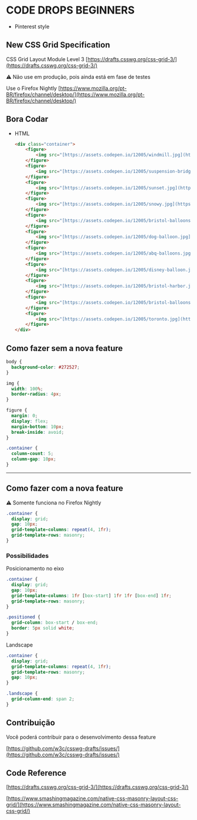# CODE DROPS BEGINNERS
- Pinterest style

## New CSS Grid Specification

CSS Grid Layout Module Level 3
[https://drafts.csswg.org/css-grid-3/](https://drafts.csswg.org/css-grid-3/)

<aside>
⚠️ Não use em produção, pois ainda está em fase de testes

</aside>

Use o Firefox Nightly 
[https://www.mozilla.org/pt-BR/firefox/channel/desktop/](https://www.mozilla.org/pt-BR/firefox/channel/desktop/)

## Bora Codar

- HTML
    
    ```html
    <div class="container">
    	<figure>
    		<img src="[https://assets.codepen.io/12005/windmill.jpg](https://assets.codepen.io/12005/windmill.jpg)" alt="A windmill" />
    	</figure>
    	<figure>
    		<img src="[https://assets.codepen.io/12005/suspension-bridge.jpg](https://assets.codepen.io/12005/suspension-bridge.jpg)" alt="The Clifton Suspension Bridge" />
    	</figure>
    	<figure>
    		<img src="[https://assets.codepen.io/12005/sunset.jpg](https://assets.codepen.io/12005/sunset.jpg)" alt="Sunset and boats" />
    	</figure>
    	<figure>
    		<img src="[https://assets.codepen.io/12005/snowy.jpg](https://assets.codepen.io/12005/snowy.jpg)" alt="a river in the snow" />
    	</figure>
    	<figure>
    		<img src="[https://assets.codepen.io/12005/bristol-balloons1.jpg](https://assets.codepen.io/12005/bristol-balloons1.jpg)" alt="a single checked balloon" />
    	</figure>
    	<figure>
    		<img src="[https://assets.codepen.io/12005/dog-balloon.jpg](https://assets.codepen.io/12005/dog-balloon.jpg)" alt="a hot air balloon shaped like a dog" />
    	</figure>
    	<figure>
    		<img src="[https://assets.codepen.io/12005/abq-balloons.jpg](https://assets.codepen.io/12005/abq-balloons.jpg)" alt="View from a hot air balloon of other balloons" />
    	</figure>
    	<figure>
    		<img src="[https://assets.codepen.io/12005/disney-balloon.jpg](https://assets.codepen.io/12005/disney-balloon.jpg)" alt="a balloon fairground ride" />
    	</figure>
    	<figure>
    		<img src="[https://assets.codepen.io/12005/bristol-harbor.jpg](https://assets.codepen.io/12005/bristol-harbor.jpg)" alt="sunrise over a harbor" />
    	</figure>
    	<figure>
    		<img src="[https://assets.codepen.io/12005/bristol-balloons2.jpg](https://assets.codepen.io/12005/bristol-balloons2.jpg)" alt="three hot air balloons in a blue sky" />
    	</figure>
    	<figure>
    		<img src="[https://assets.codepen.io/12005/toronto.jpg](https://assets.codepen.io/12005/toronto.jpg)" alt="the Toronto light up sign at night" />
    	</figure>
    </div>
    ```
    

## Como fazer sem a nova feature

```css
body {
  background-color: #272527;
}

img {
  width: 100%;
  border-radius: 4px;
}

figure {
  margin: 0;
  display: flex;
  margin-bottom: 10px;
  break-inside: avoid;
}

.container {
  column-count: 5;
  column-gap: 10px;
}
```

---

## Como fazer com a nova feature

<aside>
⚠️ Somente funciona no Firefox Nightly

</aside>

```css
.container {
  display: grid;
  gap: 10px;
  grid-template-columns: repeat(4, 1fr);
  grid-template-rows: masonry;
}
```

### Possibilidades

Posicionamento no eixo

```css
.container {
  display: grid;
  gap: 10px;
  grid-template-columns: 1fr [box-start] 1fr 1fr [box-end] 1fr;
  grid-template-rows: masonry;
}

.positioned {
  grid-column: box-start / box-end;
  border: 5px solid white;
}
```

Landscape

```css
.container {
  display: grid;
  grid-template-columns: repeat(4, 1fr);
  grid-template-rows: masonry;
  gap: 10px;
}

.landscape {
  grid-column-end: span 2;
}
```

## Contribuição

Você poderá contribuir para o desenvolvimento dessa feature

[https://github.com/w3c/csswg-drafts/issues/](https://github.com/w3c/csswg-drafts/issues/)

## Code Reference

[https://drafts.csswg.org/css-grid-3/](https://drafts.csswg.org/css-grid-3/)

[https://www.smashingmagazine.com/native-css-masonry-layout-css-grid/](https://www.smashingmagazine.com/native-css-masonry-layout-css-grid/)